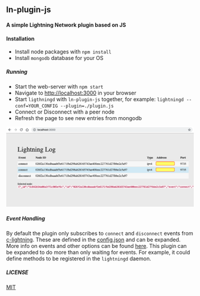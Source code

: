 ## ln-plugin-js

#### A simple Lightning Network plugin based on JS

#### Installation

* Install node packages with `npm install`
* Install `mongodb` database for your OS

##### Running 

* Start the web-server with `npm start`
* Navigate to [http://localhost:3000](http://localhost:3000) in your browser
* Start `ligthningd` with `ln-plugin-js` together, for example: `lightningd --conf=YOUR_CONFIG --plugin=./plugin.js`
* Connect or Disconnect with a peer node 
* Refresh the page to see new entries from mongodb

![lightning-log](https://raw.githubusercontent.com/Actinium-project/ACM-Designs/master/random/ln-plugin-web.png)

##### Event Handling

By default the plugin only subscribes to `connect` and `disconnect` events from [c-lightning](https://github.com/ElementsProject/lightning).
These are defined in the [config.json](https://github.com/Actinium-project/ln-plugin-js/blob/master/config.json#L7) and can be expanded.
More info on events and other options can be found [here](https://lightning.readthedocs.io/PLUGINS.html#a-day-in-the-life-of-a-plugin).
This plugin can be expanded to do more than only waiting for events. 
For example, it could define methods to be registered in the `lightningd` daemon.

##### LICENSE

[MIT](https://github.com/Actinium-project/ln-plugin-js/blob/master/LICENSE)